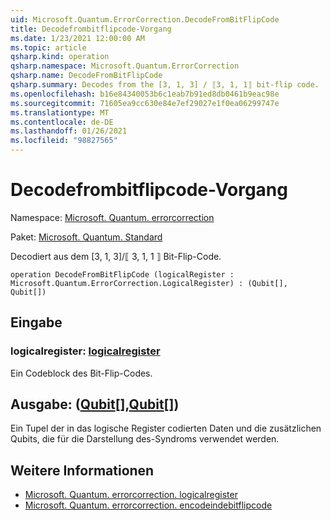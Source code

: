 ```yaml
---
uid: Microsoft.Quantum.ErrorCorrection.DecodeFromBitFlipCode
title: Decodefrombitflipcode-Vorgang
ms.date: 1/23/2021 12:00:00 AM
ms.topic: article
qsharp.kind: operation
qsharp.namespace: Microsoft.Quantum.ErrorCorrection
qsharp.name: DecodeFromBitFlipCode
qsharp.summary: Decodes from the [3, 1, 3] / ⟦3, 1, 1⟧ bit-flip code.
ms.openlocfilehash: b16e84340053b6c1eab7b91ed8db0461b9eac98e
ms.sourcegitcommit: 71605ea9cc630e84e7ef29027e1f0ea06299747e
ms.translationtype: MT
ms.contentlocale: de-DE
ms.lasthandoff: 01/26/2021
ms.locfileid: "98827565"
---
```

# <a name="decodefrombitflipcode-operation"></a>Decodefrombitflipcode-Vorgang

Namespace: [Microsoft. Quantum. errorcorrection](xref:Microsoft.Quantum.ErrorCorrection)

Paket: [Microsoft. Quantum. Standard](https://nuget.org/packages/Microsoft.Quantum.Standard)


Decodiert aus dem [3, 1, 3]/⟦ 3, 1, 1 ⟧ Bit-Flip-Code.

```qsharp
operation DecodeFromBitFlipCode (logicalRegister : Microsoft.Quantum.ErrorCorrection.LogicalRegister) : (Qubit[], Qubit[])
```


## <a name="input"></a>Eingabe

### <a name="logicalregister--logicalregister"></a>logicalregister: [logicalregister](xref:Microsoft.Quantum.ErrorCorrection.LogicalRegister)

Ein Codeblock des Bit-Flip-Codes.



## <a name="output--qubitqubit"></a>Ausgabe: ([Qubit](xref:microsoft.quantum.lang-ref.qubit)[],[Qubit](xref:microsoft.quantum.lang-ref.qubit)[])

Ein Tupel der in das logische Register codierten Daten und die zusätzlichen Qubits, die für die Darstellung des-Syndroms verwendet werden.

## <a name="see-also"></a>Weitere Informationen

- [Microsoft. Quantum. errorcorrection. logicalregister](xref:Microsoft.Quantum.ErrorCorrection.LogicalRegister)
- [Microsoft. Quantum. errorcorrection. encodeindebitflipcode](xref:Microsoft.Quantum.ErrorCorrection.EncodeIntoBitFlipCode)